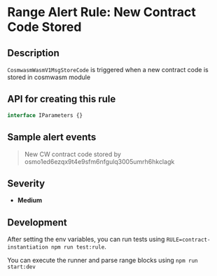 # Range Alert Rule: New Contract Code Stored

## Description

`CosmwasmWasmV1MsgStoreCode` is triggered when a new contract code is stored in cosmwasm module

## API for creating this rule

```typescript
interface IParameters {}
```

## Sample alert events

> New CW contract code stored by osmo1ed6ezqx9t4e9sfm6nfgulq3005umrh6hkclagk

## Severity

- **Medium**

## Development

After setting the env variables, you can run tests using `RULE=contract-instantiation npm run test:rule`.

You can execute the runner and parse range blocks using `npm run start:dev`
